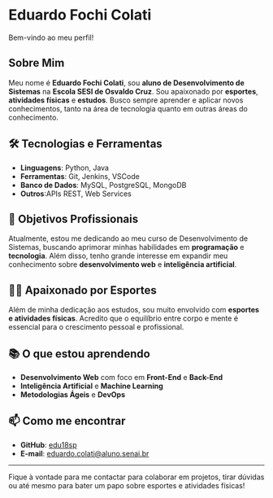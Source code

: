 # Eduardo Fochi Colati

Bem-vindo ao meu perfil!

## Sobre Mim

Meu nome é **Eduardo Fochi Colati**, sou **aluno de Desenvolvimento de Sistemas** na **Escola SESI de Osvaldo Cruz**. Sou apaixonado por **esportes**, **atividades físicas** e **estudos**. Busco sempre aprender e aplicar novos conhecimentos, tanto na área de tecnologia quanto em outras áreas do conhecimento.

## 🛠️ Tecnologias e Ferramentas

- **Linguagens**: Python, Java
- **Ferramentas**: Git, Jenkins, VSCode
- **Banco de Dados**: MySQL, PostgreSQL, MongoDB
- **Outros**:APIs REST, Web Services

## 💼 Objetivos Profissionais

Atualmente, estou me dedicando ao meu curso de Desenvolvimento de Sistemas, buscando aprimorar minhas habilidades em **programação** e **tecnologia**. Além disso, tenho grande interesse em expandir meu conhecimento sobre **desenvolvimento web** e **inteligência artificial**.

## 🏃‍♂️ Apaixonado por Esportes

Além de minha dedicação aos estudos, sou muito envolvido com **esportes e atividades físicas**. Acredito que o equilíbrio entre corpo e mente é essencial para o crescimento pessoal e profissional. 

## 📚 O que estou aprendendo

- **Desenvolvimento Web** com foco em **Front-End** e **Back-End**
- **Inteligência Artificial** e **Machine Learning**
- **Metodologias Ágeis** e **DevOps**

## 📫 Como me encontrar

- **GitHub**: [edu18sp](https://github.com/eduardofc)
- **E-mail**: eduardo.colati@aluno.senai.br

---

Fique à vontade para me contactar para colaborar em projetos, tirar dúvidas ou até mesmo para bater um papo sobre esportes e atividades físicas!